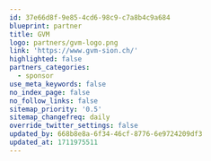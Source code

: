 ```yaml
---
id: 37e66d8f-9e85-4cd6-98c9-c7a8b4c9a684
blueprint: partner
title: GVM
logo: partners/gvm-logo.png
link: 'https://www.gvm-sion.ch/'
highlighted: false
partners_categories:
  - sponsor
use_meta_keywords: false
no_index_page: false
no_follow_links: false
sitemap_priority: '0.5'
sitemap_changefreq: daily
override_twitter_settings: false
updated_by: 668b8e8a-6f34-46cf-8776-6e9724209df3
updated_at: 1711975511
---
```

